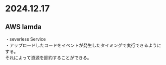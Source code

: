 2024.12.17
=============
## AWS lamda
・severless Service<br>
・アップロードしたコードをイベントが発生したタイミングで実行できるようにする。<br>
それによって資源を節約することができる。